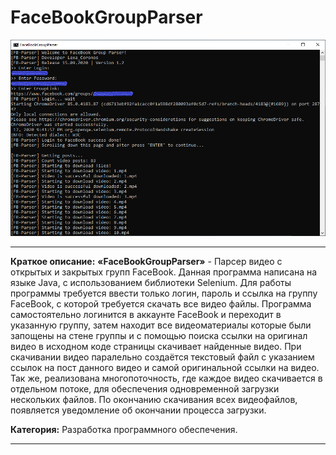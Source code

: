 # FaceBookGroupParser

![screen](https://github.com/LexaCoronos/FaceBookGroupParser/blob/master/img/FB-Parser.png)

-----------------------------------

**Краткое описание:** **«FaceBookGroupParser»** - Парсер видео с открытых и закрытых групп FaceBook. Данная программа написана на языке Java, с использованием библиотеки Selenium.
Для работы программы требуется ввести только логин, пароль и ссылка на группу FaceBook, с которой требуется скачать все видео файлы. Программа самостоятельно логинится в аккаунте FaceBook и переходит в указанную группу, затем находит все видеоматериалы которые были запощены на стене группы и с помощью поиска ссылки на оригинал видео в исходном коде страницы скачивает найденные видео.
При скачивании видео паралельно создаётся текстовый файл с указанием ссылок на пост данного видео и самой оригинальной ссылки на видео.
Так же, реализована многопоточность, где каждое видео скачивается в отдельном потоке, для обеспечения одновременной загрузки нескольких файлов.
По окончанию скачивания всех видеофайлов, появляется уведомление об окончании процесса загрузки.

**Категория:** Разработка программного обеспечения.

-----------------------------------
